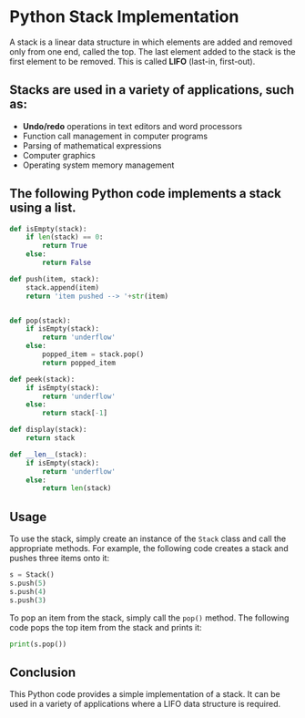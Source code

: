 # Python Stack Implementation

A stack is a linear data structure in which elements are added and removed only from one end, called the top. The last element added to the stack is the first element to be removed. This is called **LIFO** (last-in, first-out).

## Stacks are used in a variety of applications, such as:

* **Undo/redo** operations in text editors and word processors
* Function call management in computer programs
* Parsing of mathematical expressions
* Computer graphics
* Operating system memory management

## The following Python code implements a stack using a list.

```python
def isEmpty(stack):
    if len(stack) == 0:
        return True
    else:
        return False

def push(item, stack):
    stack.append(item)
    return 'item pushed --> '+str(item)


def pop(stack):
    if isEmpty(stack):
        return 'underflow'
    else:
        popped_item = stack.pop()
        return popped_item

def peek(stack):
    if isEmpty(stack):
        return 'underflow'
    else:
        return stack[-1]

def display(stack):
    return stack 

def __len__(stack):
    if isEmpty(stack):
        return 'underflow'
    else:
        return len(stack)

```

## Usage

To use the stack, simply create an instance of the `Stack` class and call the appropriate methods. For example, the following code creates a stack and pushes three items onto it:

```python
s = Stack()
s.push(5)
s.push(4)
s.push(3)
```

To pop an item from the stack, simply call the `pop()` method. The following code pops the top item from the stack and prints it:

```python
print(s.pop())
```

## Conclusion

This Python code provides a simple implementation of a stack. It can be used in a variety of applications where a LIFO data structure is required.
```